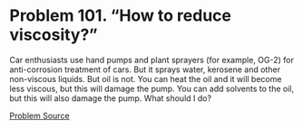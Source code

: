 # Problem 101. “How to reduce viscosity?”

Car enthusiasts use hand pumps and plant sprayers (for example, OG-2) for anti-corrosion treatment of cars. But it sprays water, kerosene and other non-viscous liquids. But oil is not. You can heat the oil and it will become less viscous, but this will damage the pump. You can add solvents to the oil, but this will also damage the pump. What should I do?

[Problem Source](https://www.trizland.ru/tasks/1791/)